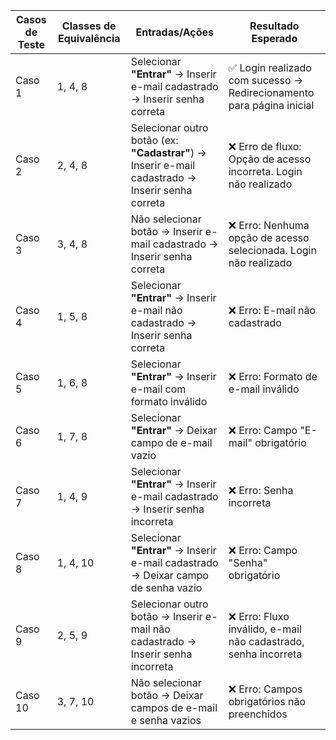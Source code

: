 | Casos de Teste | Classes de Equivalência | Entradas/Ações | Resultado Esperado |
|----------------|-------------------------|----------------|---------------------|
| Caso 1 | 1, 4, 8 | Selecionar **"Entrar"** → Inserir e-mail cadastrado → Inserir senha correta | ✅ Login realizado com sucesso → Redirecionamento para página inicial |
| Caso 2 | 2, 4, 8 | Selecionar outro botão (ex: **"Cadastrar"**) → Inserir e-mail cadastrado → Inserir senha correta | ❌ Erro de fluxo: Opção de acesso incorreta. Login não realizado |
| Caso 3 | 3, 4, 8 | Não selecionar botão → Inserir e-mail cadastrado → Inserir senha correta | ❌ Erro: Nenhuma opção de acesso selecionada. Login não realizado |
| Caso 4 | 1, 5, 8 | Selecionar **"Entrar"** → Inserir e-mail não cadastrado → Inserir senha correta | ❌ Erro: E-mail não cadastrado |
| Caso 5 | 1, 6, 8 | Selecionar **"Entrar"** → Inserir e-mail com formato inválido | ❌ Erro: Formato de e-mail inválido |
| Caso 6 | 1, 7, 8 | Selecionar **"Entrar"** → Deixar campo de e-mail vazio | ❌ Erro: Campo "E-mail" obrigatório |
| Caso 7 | 1, 4, 9 | Selecionar **"Entrar"** → Inserir e-mail cadastrado → Inserir senha incorreta | ❌ Erro: Senha incorreta |
| Caso 8 | 1, 4, 10 | Selecionar **"Entrar"** → Inserir e-mail cadastrado → Deixar campo de senha vazio | ❌ Erro: Campo "Senha" obrigatório |
| Caso 9 | 2, 5, 9 | Selecionar outro botão → Inserir e-mail não cadastrado → Inserir senha incorreta | ❌ Erro: Fluxo inválido, e-mail não cadastrado, senha incorreta |
| Caso 10 | 3, 7, 10 | Não selecionar botão → Deixar campos de e-mail e senha vazios | ❌ Erro: Campos obrigatórios não preenchidos |

